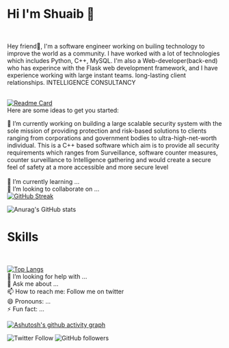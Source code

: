 

<div><h1>Hi I'm Shuaib 👋</h1></div></br>
<img src="" />

Hey friend👋, I'm a software engineer working on builing technology to improve the world as a community. I have worked with a lot of technologies which includes Python, C++, MySQL.  I'm also a Web-developer(back-end) who has experince with the Flask web development framework, and I have experience working with large instant teams. long-lasting client relationships.
INTELLIGENCE CONSULTANCY</br>
</br>

[![Readme Card](https://github-readme-stats.vercel.app/api/pin/?username=Yusuf-A-Shuaib&repo=my-portfolio)](https://github.com/Yusuf-A-Shuaib/my-portfolio)
</br>
Here are some ideas to get you started:</br>

🔭 I’m currently working on building a large scalable security system with the sole mission of providing protection and risk-based solutions to clients ranging from corporations and government bodies to ultra-high-net-worth individual. This is a C++ based software which aim is to provide all security requirements which ranges from Surveillance, software counter measures, counter surveillance to Intelligence gathering and would create a secure feel of safety at a more accessible and more secure level</br>
</br>
🌱 I’m currently learning ...</br>
👯 I’m looking to collaborate on ...</br>
[![GitHub Streak](http://github-readme-streak-stats.herokuapp.com?user=Yusuf-A-Shuaib&theme=neon-dark&border=3c977a&date_format=M%20j%5B%2C%20Y%5D)](https://git.io/streak-stats)
</br>

![Anurag's GitHub stats](https://github-readme-stats.vercel.app/api?username=Yusuf-A-Shuaib&count_private=true&show_icons=true&theme=merko)
</br>
<div><h1>Skills</h1></div>
</br>

[![Top Langs](https://github-readme-stats.vercel.app/api/top-langs/?username=Yusuf-A-Shuaib&langs_count=8&count_private=true&layout=compact)](https://github.com/Yusuf-A-Shuaib/Yusuf-A-Shuaib)</br>
🤔 I’m looking for help with ...</br>
💬 Ask me about ...</br>
📫 How to reach me: Follow me on twitter</br>
😄 Pronouns: ...</br>
⚡ Fun fact: ...</br>

[![Ashutosh's github activity graph](https://activity-graph.herokuapp.com/graph?username=Yusuf-A-Shuaib&count_private=true&theme=react-dark&custom_title=Yusuf-A-Shuaib%20Contribution%20Graph)](https://github.com/Yusuf-A-Shuaib/Yusuf-A-Shuaib)

   
 
![Twitter Follow](https://img.shields.io/twitter/follow/Yusuf_A_Shuaib?label=Follow%20me&style=social)
![GitHub followers](https://img.shields.io/github/followers/Yusuf-A-Shuaib?logoColor=red&style=social)





